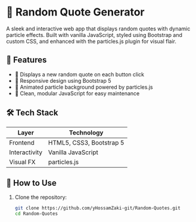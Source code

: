 # 🎲 Random Quote Generator

A sleek and interactive web app that displays random quotes with dynamic particle effects. Built with vanilla JavaScript, styled using Bootstrap and custom CSS, and enhanced with the particles.js plugin for visual flair.

## 🚀 Features

- 🎯 Displays a new random quote on each button click
- 🎨 Responsive design using Bootstrap 5
- 🌌 Animated particle background powered by particles.js
- 🧠 Clean, modular JavaScript for easy maintenance

## 🛠️ Tech Stack

| Layer        | Technology         |
|--------------|--------------------|
| Frontend     | HTML5, CSS3, Bootstrap 5 |
| Interactivity| Vanilla JavaScript |
| Visual FX    | particles.js       |


## 🧾 How to Use

1. Clone the repository:
   ```bash
   git clone https://github.com/yHossamZaki-git/Random-Quotes.git
   cd Random-Quotes
   ```
